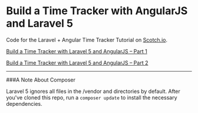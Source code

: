 # Build a Time Tracker with AngularJS and Laravel 5

Code for the Laravel + Angular Time Tracker Tutorial on [Scotch.io](https://scotch.io).

[Build a Time Tracker with Laravel 5 and AngularJS – Part 1](https://scotch.io/tutorials/build-a-time-tracker-with-laravel-5-and-angularjs-part-1)

[Build a Time Tracker with Laravel 5 and AngularJS – Part 2](https://scotch.io/tutorials/build-a-time-tracker-with-laravel-5-and-angularjs-part-2)

---
###A Note About Composer

Laravel 5 ignores all files in the /vendor and directories by default. After you've cloned this repo, run a `composer update` to install the necessary dependencies.
